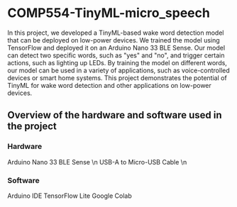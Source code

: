 # COMP554-TinyML-micro_speech


In this project, we developed a TinyML-based wake word detection model that can be deployed on low-power devices. We trained the model using TensorFlow and deployed it on an Arduino Nano 33 BLE Sense. Our model can detect two specific words, such as "yes" and "no", and trigger certain actions, such as lighting up LEDs. By training the model on different words, our model can be used in a variety of applications, such as voice-controlled devices or smart home systems. This project demonstrates the potential of TinyML for wake word detection and other applications on low-power devices.

## Overview of the hardware and software used in the project
### Hardware
Arduino Nano 33 BLE Sense \n
USB-A to Micro-USB Cable \n
### Software
Arduino IDE
TensorFlow Lite
Google Colab
